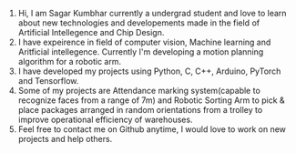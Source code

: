 <html>
  <list>
    <ol>
      <li>Hi, I am Sagar Kumbhar currently a undergrad student and love to learn about new technologies and developements made in the field of Artificial Intellegence and Chip Design.        </li>       
      <li>I have expeirence in field of computer vision, Machine learning and Aritficial intellegence. Currently I'm developing a motion planning algorithm for a robotic arm. </li>
      <li>I have developed my projects using Python, C, C++, Arduino, PyTorch and Tensorflow.</li>
      <li>Some of my projects are Attendance marking system(capable to recognize faces from a range of 7m) and Robotic Sorting Arm to pick & place packages arranged in random      orientations from a trolley to improve operational efficiency of warehouses.</li>
      <li>Feel free to contact me on Github anytime, I would love to work on new projects and help others.</li>
    </ol>
  </list>
</html>

<!---
j0gi-18/j0gi-18 is a ✨ special ✨ repository because its `README.md` (this file) appears on your GitHub profile.
You can click the Preview link to take a look at your changes.
--->

